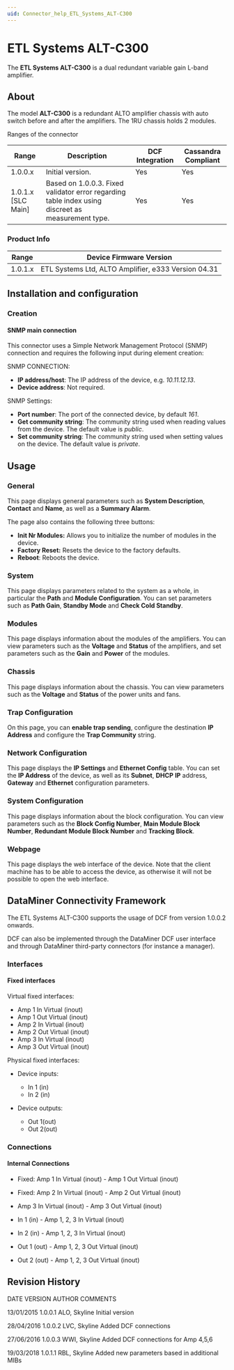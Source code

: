 ```yaml
---
uid: Connector_help_ETL_Systems_ALT-C300
---
```


# ETL Systems ALT-C300

The **ETL Systems ALT-C300** is a dual redundant variable gain L-band amplifier.

## About

The model **ALT-C300** is a redundant ALTO amplifier chassis with auto switch before and after the amplifiers. The 1RU chassis holds 2 modules.

Ranges of the connector

| Range | Description | DCF Integration | Cassandra Compliant |
|--|--|--|--|
| 1.0.0.x | Initial version. | Yes | Yes |
| 1.0.1.x [SLC Main] | Based on 1.0.0.3. Fixed validator error regarding table index using discreet as measurement type. | Yes | Yes |

### Product Info

| Range     | Device Firmware Version                             |
|------------------|-----------------------------------------------------|
| 1.0.1.x          | ETL Systems Ltd, ALTO Amplifier, e333 Version 04.31 |

## Installation and configuration

### Creation

#### SNMP main connection

This connector uses a Simple Network Management Protocol (SNMP) connection and requires the following input during element creation:

SNMP CONNECTION:

- **IP address/host**: The IP address of the device, e.g. *10.11.12.13*.
- **Device address**: Not required.

SNMP Settings:

- **Port number**: The port of the connected device, by default *161*.
- **Get community string**: The community string used when reading values from the device. The default value is *public*.
- **Set community string**: The community string used when setting values on the device. The default value is *private*.

## Usage

### General

This page displays general parameters such as **System Description**, **Contact** and **Name**, as well as a **Summary Alarm**.

The page also contains the following three buttons:

- **Init Nr Modules:** Allows you to initialize the number of modules in the device.
- **Factory Reset:** Resets the device to the factory defaults.
- **Reboot**: Reboots the device.

### System

This page displays parameters related to the system as a whole, in particular the **Path** and **Module Configuration**. You can set parameters such as **Path Gain**, **Standby Mode** and **Check Cold Standby**.

### Modules

This page displays information about the modules of the amplifiers. You can view parameters such as the **Voltage** and **Status** of the amplifiers, and set parameters such as the **Gain** and **Power** of the modules.

### Chassis

This page displays information about the chassis. You can view parameters such as the **Voltage** and **Status** of the power units and fans.

### Trap Configuration

On this page, you can **enable trap sending**, configure the destination **IP Address** and configure the **Trap Community** string.

### Network Configuration

This page displays the **IP Settings** and **Ethernet Config** table. You can set the **IP Address** of the device, as well as its **Subnet**, **DHCP** **IP** address, **Gateway** and **Ethernet** configuration parameters.

### System Configuration

This page displays information about the block configuration. You can view parameters such as the **Block Config Number**, **Main Module Block Number**, **Redundant Module Block Number** and **Tracking Block**.

### Webpage

This page displays the web interface of the device. Note that the client machine has to be able to access the device, as otherwise it will not be possible to open the web interface.

## DataMiner Connectivity Framework

The ETL Systems ALT-C300 supports the usage of DCF from version 1.0.0.2 onwards.

DCF can also be implemented through the DataMiner DCF user interface and through DataMiner third-party connectors (for instance a manager).

### Interfaces

#### Fixed interfaces

Virtual fixed interfaces:

- Amp 1 In Virtual (inout)
- Amp 1 Out Virtual (inout)
- Amp 2 In Virtual (inout)
- Amp 2 Out Virtual (inout)
- Amp 3 In Virtual (inout)
- Amp 3 Out Virtual (inout)

Physical fixed interfaces:

- Device inputs:

  - In 1 (in)
  - In 2 (in)

- Device outputs:

  - Out 1(out)
  - Out 2(out)

### Connections

#### Internal Connections

- Fixed: Amp 1 In Virtual (inout) - Amp 1 Out Virtual (inout)
- Fixed: Amp 2 In Virtual (inout) - Amp 2 Out Virtual (inout)
- Amp 3 In Virtual (inout) - Amp 3 Out Virtual (inout)

- In 1 (in) - Amp 1, 2, 3 In Virtual (inout)
- In 2 (in) - Amp 1, 2, 3 In Virtual (inout)
- Out 1 (out) - Amp 1, 2, 3 Out Virtual (inout)
- Out 2 (out) - Amp 1, 2, 3 Out Virtual (inout)

## Revision History

DATE VERSION AUTHOR COMMENTS

13/01/2015 1.0.0.1 ALO, Skyline Initial version

28/04/2016 1.0.0.2 LVC, Skyline Added DCF connections

27/06/2016 1.0.0.3 WWI, Skyline Added DCF connections for Amp 4,5,6

19/03/2018 1.0.1.1 RBL, Skyline Added new parameters based in additional MIBs
